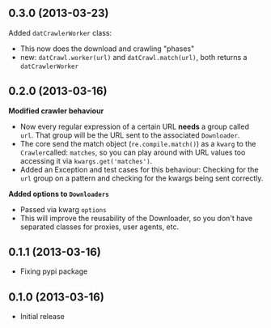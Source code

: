 ## 0.3.0 (2013-03-23)
Added `datCrawlerWorker` class:
- This now does the download and crawling "phases"
- new: `datCrawl.worker(url)` and `datCrawl.match(url)`, both returns a `datCrawlerWorker`

## 0.2.0 (2013-03-16)
**Modified crawler behaviour**
- Now every regular expression of a certain URL **needs** a group called `url`. That group will be the URL sent to the associated `Downloader`.
- The core send the match object (`re.compile.match()`) as a `kwarg` to the `Crawler`called: `matches`, so you can play around with URL values too accessing it via `kwargs.get('matches')`.
- Added an Exception and test cases for this behaviour: Checking for the `url` group on a pattern and checking for the kwargs being sent correctly.

**Added options to `Downloaders`**
- Passed via kwarg `options`
- This will improve the reusability of the Downloader, so you don't have separated classes for proxies, user agents, etc.

## 0.1.1 (2013-03-16)
- Fixing pypi package

## 0.1.0 (2013-03-16)
- Initial release
